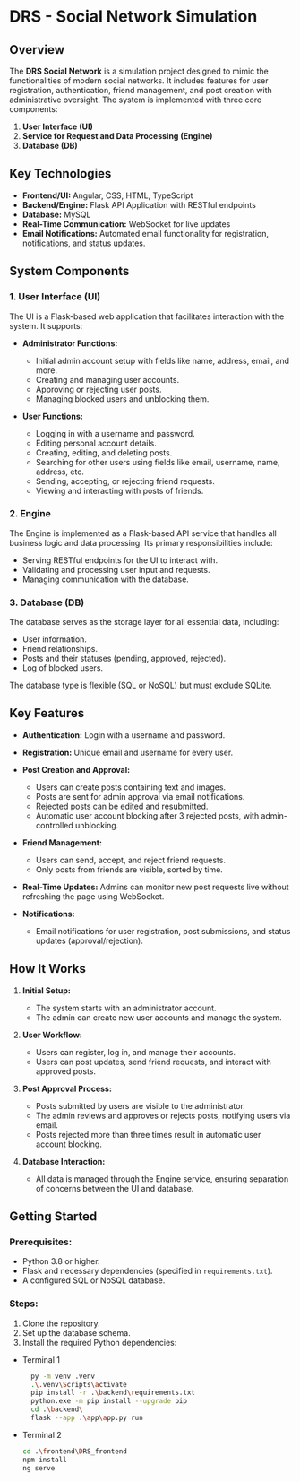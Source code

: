 # DRS - Social Network Simulation

## Overview
The **DRS Social Network** is a simulation project designed to mimic the functionalities of modern social networks. It includes features for user registration, authentication, friend management, and post creation with administrative oversight. The system is implemented with three core components: 

1. **User Interface (UI)**  
2. **Service for Request and Data Processing (Engine)**  
3. **Database (DB)**  

## Key Technologies
- **Frontend/UI:** Angular, CSS, HTML, TypeScript
- **Backend/Engine:** Flask API Application with RESTful endpoints 
- **Database:** MySQL
- **Real-Time Communication:** WebSocket for live updates
- **Email Notifications:** Automated email functionality for registration, notifications, and status updates.

## System Components
### 1. **User Interface (UI)**
The UI is a Flask-based web application that facilitates interaction with the system. It supports:
- **Administrator Functions:**
  - Initial admin account setup with fields like name, address, email, and more.
  - Creating and managing user accounts.
  - Approving or rejecting user posts.
  - Managing blocked users and unblocking them.

- **User Functions:**
  - Logging in with a username and password.
  - Editing personal account details.
  - Creating, editing, and deleting posts.
  - Searching for other users using fields like email, username, name, address, etc.
  - Sending, accepting, or rejecting friend requests.
  - Viewing and interacting with posts of friends.

### 2. **Engine**
The Engine is implemented as a Flask-based API service that handles all business logic and data processing. Its primary responsibilities include:
- Serving RESTful endpoints for the UI to interact with.
- Validating and processing user input and requests.
- Managing communication with the database.

### 3. **Database (DB)**
The database serves as the storage layer for all essential data, including:
- User information.
- Friend relationships.
- Posts and their statuses (pending, approved, rejected).
- Log of blocked users.

The database type is flexible (SQL or NoSQL) but must exclude SQLite.

## Key Features
- **Authentication:** Login with a username and password.
- **Registration:** Unique email and username for every user.
- **Post Creation and Approval:**  
  - Users can create posts containing text and images.  
  - Posts are sent for admin approval via email notifications.
  - Rejected posts can be edited and resubmitted.
  - Automatic user account blocking after 3 rejected posts, with admin-controlled unblocking.
  
- **Friend Management:**  
  - Users can send, accept, and reject friend requests.
  - Only posts from friends are visible, sorted by time.

- **Real-Time Updates:** Admins can monitor new post requests live without refreshing the page using WebSocket.

- **Notifications:**  
  - Email notifications for user registration, post submissions, and status updates (approval/rejection).

## How It Works
1. **Initial Setup:**
   - The system starts with an administrator account.
   - The admin can create new user accounts and manage the system.

2. **User Workflow:**
   - Users can register, log in, and manage their accounts.
   - Users can post updates, send friend requests, and interact with approved posts.

3. **Post Approval Process:**
   - Posts submitted by users are visible to the administrator.
   - The admin reviews and approves or rejects posts, notifying users via email.
   - Posts rejected more than three times result in automatic user account blocking.

4. **Database Interaction:**
   - All data is managed through the Engine service, ensuring separation of concerns between the UI and database.

## Getting Started
### Prerequisites:
- Python 3.8 or higher.
- Flask and necessary dependencies (specified in `requirements.txt`).
- A configured SQL or NoSQL database.

### Steps:
1. Clone the repository.
2. Set up the database schema.
3. Install the required Python dependencies:  

* Terminal 1
  ```bash
    py -m venv .venv
    .\.venv\Scripts\activate
    pip install -r .\backend\requirements.txt
    python.exe -m pip install --upgrade pip   
    cd .\backend\
    flask --app .\app\app.py run

* Terminal 2 
   ```bash
   cd .\frontend\DRS_frontend
  npm install
  ng serve


